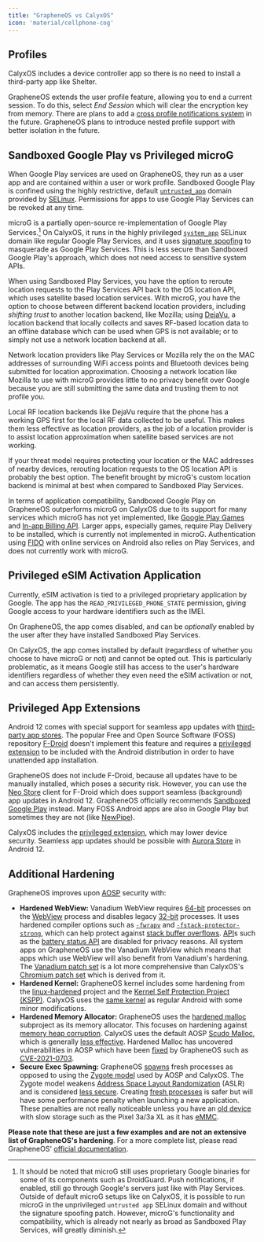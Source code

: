 ```yaml
---
title: "GrapheneOS vs CalyxOS"
icon: 'material/cellphone-cog'
---
```

## Profiles

CalyxOS includes a device controller app so there is no need to install a third-party app like Shelter.

GrapheneOS extends the user profile feature, allowing you to end a current session. To do this, select *End Session* which will clear the encryption key from memory. There are plans to add a [cross profile notifications system](https://github.com/GrapheneOS/os-issue-tracker/issues/88) in the future. GrapheneOS plans to introduce nested profile support with better isolation in the future.

## Sandboxed Google Play vs Privileged microG

When Google Play services are used on GrapheneOS, they run as a user app and are contained within a user or work profile. Sandboxed Google Play is confined using the highly restrictive, default [`untrusted_app`](https://source.android.com/security/selinux/concepts) domain provided by [SELinux](https://en.wikipedia.org/wiki/Security-Enhanced_Linux). Permissions for apps to use Google Play Services can be revoked at any time.

microG is a partially open-source re-implementation of Google Play Services.[^1] On CalyxOS, it runs in the highly privileged [`system_app`](https://source.android.com/security/selinux/concepts) SELinux domain like regular Google Play Services, and it uses [signature spoofing](https://github.com/microg/GmsCore/wiki/Signature-Spoofing) to masquerade as Google Play Services. This is less secure than Sandboxed Google Play's approach, which does not need access to sensitive system APIs.

When using Sandboxed Play Services, you have the option to reroute location requests to the Play Services API back to the OS location API, which uses satellite based location services. With microG, you have the option to choose between different backend location providers, including *shifting trust* to another location backend, like Mozilla; using [DejaVu](https://github.com/n76/DejaVu), a location backend that locally collects and saves RF-based location data to an offline database which can be used when GPS is not available; or to simply not use a network location backend at all.

Network location providers like Play Services or Mozilla rely the on the MAC addresses of surrounding WiFi access points and Bluetooth devices being submitted for location approximation. Choosing a network location like Mozilla to use with microG provides little to no privacy benefit over Google because you are still submitting the same data and trusting them to not profile you.

Local RF location backends like DejaVu require that the phone has a working GPS first for the local RF data collected to be useful. This makes them less effective as location providers, as the job of a location provider is to assist location approximation when satellite based services are not working.

If your threat model requires protecting your location or the MAC addresses of nearby devices, rerouting location requests to the OS location API is probably the best option. The benefit brought by microG's custom location backend is minimal at best when compared to Sandboxed Play Services.

In terms of application compatibility, Sandboxed Google Play on GrapheneOS outperforms microG on CalyxOS due to its support for many services which microG has not yet implemented, like [Google Play Games](https://play.google.com/googleplaygames) and [In-app Billing API](https://android-doc.github.io/google/play/billing/api.html). Larger apps, especially games, require Play Delivery to be installed, which is currently not implemented in microG. Authentication using [FIDO](../basics/multi-factor-authentication.md#fido-fast-identity-online) with online services on Android also relies on Play Services, and does not currently work with microG.

[^1]: It should be noted that microG still uses proprietary Google binaries for some of its components such as DroidGuard. Push notifications, if enabled, still go through Google's servers just like with Play Services. Outside of default microG setups like on CalyxOS, it is possible to run microG in the unprivileged `untrusted app` SELinux domain and without the signature spoofing patch. However, microG's functionality and compatibility, which is already not nearly as broad as Sandboxed Play Services, will greatly diminish.

## Privileged eSIM Activation Application

Currently, eSIM activation is tied to a privileged proprietary application by Google. The app has the `READ_PRIVILEGED_PHONE_STATE` permission, giving Google access to your hardware identifiers such as the IMEI.

On GrapheneOS, the app comes disabled, and can be *optionally* enabled by the user after they have installed Sandboxed Play Services.

On CalyxOS, the app comes installed by default (regardless of whether you choose to have microG or not) and cannot be opted out. This is particularly problematic, as it means Google still has access to the user's hardware identifiers regardless of whether they even need the eSIM activation or not, and can access them persistently.

## Privileged App Extensions

Android 12 comes with special support for seamless app updates with [third-party app stores](https://android-developers.googleblog.com/2020/09/listening-to-developer-feedback-to.html). The popular Free and Open Source Software (FOSS) repository [F-Droid](https://f-droid.org) doesn't implement this feature and requires a [privileged extension](https://f-droid.org/en/packages/org.fdroid.fdroid.privileged) to be included with the Android distribution in order to have unattended app installation.

GrapheneOS does not include F-Droid, because all updates have to be manually installed, which poses a security risk. However, you can use the [Neo Store](../android.md#neo-store) client for F-Droid which does support seamless (background) app updates in Android 12. GrapheneOS officially recommends [Sandboxed Google Play](https://grapheneos.org/usage#sandboxed-google-play) instead. Many FOSS Android apps are also in Google Play but sometimes they are not (like [NewPipe](../video-streaming.md)).

CalyxOS includes the [privileged extension](https://f-droid.org/en/packages/org.fdroid.fdroid.privileged), which may lower device security. Seamless app updates should be possible with [Aurora Store](https://auroraoss.com) in Android 12.

## Additional Hardening

GrapheneOS improves upon [AOSP](https://source.android.com/) security with:

- **Hardened WebView:** Vanadium WebView requires [64-bit](https://en.wikipedia.org/wiki/64-bit_computing) processes on the [WebView](https://developer.android.com/reference/android/webkit/WebView) process and disables legacy [32-bit](https://en.wikipedia.org/wiki/32-bit_computing) processes. It uses hardened compiler options such as [`-fwrapv`](https://gcc.gnu.org/onlinedocs/gcc/Code-Gen-Options.html) and [`-fstack-protector-strong`](https://gcc.gnu.org/onlinedocs/gcc-4.9.3/gcc/Optimize-Options.html), which can help protect against [stack buffer overflows](https://en.wikipedia.org/wiki/Stack_buffer_overflow). [API](https://en.wikipedia.org/wiki/API)s such as the [battery status API](https://chromestatus.com/feature/4537134732017664) are disabled for privacy reasons. All system apps on GrapheneOS use the Vanadium WebView which means that apps which use WebView will also benefit from Vanadium's hardening. The [Vanadium patch set](https://github.com/GrapheneOS/Vanadium) is a lot more comprehensive than CalyxOS's [Chromium patch set](https://gitlab.com/CalyxOS/chromium-patches) which is derived from it.
- **Hardened Kernel:** GrapheneOS kernel includes some hardening from the [linux-hardened](https://github.com/GrapheneOS/linux-hardened) project and the [Kernel Self Protection Project (KSPP)](https://kernsec.org/wiki/index.php/Kernel_Self_Protection_Project). CalyxOS uses the [same kernel](https://calyxos.org/docs/development/build/kernel/) as regular Android with some minor modifications.
- **Hardened Memory Allocator:** GrapheneOS uses the [hardened malloc](https://github.com/GrapheneOS/hardened_malloc) subproject as its memory allocator. This focuses on hardening against [memory heap corruption](https://en.wikipedia.org/wiki/Memory_corruption). CalyxOS uses the default AOSP [Scudo Malloc](https://source.android.com/devices/tech/debug/scudo), which is generally [less effective](https://twitter.com/danielmicay/status/1033671709197398016). Hardened Malloc has uncovered vulnerabilities in AOSP which have been [fixed](https://github.com/GrapheneOS/platform_system_core/commit/be11b59725aa6118b0e1f0712572e835c3d50746) by GrapheneOS such as [CVE-2021-0703](https://nvd.nist.gov/vuln/detail/CVE-2021-0703).
- **Secure Exec Spawning:** GrapheneOS [spawns](https://en.wikipedia.org/wiki/Spawn_(computing)) fresh processes as opposed to using the [Zygote model](https://ayusch.com/android-internals-the-android-os-boot-process) used by AOSP and CalyxOS. The Zygote model weakens [Address Space Layout Randomization](https://en.wikipedia.org/wiki/Address_space_layout_randomization) (ASLR) and is considered [less secure](https://wenke.gtisc.gatech.edu/papers/morula.pdf). Creating [fresh processes](https://grapheneos.org/usage#exec-spawning) is safer but will have some performance penalty when launching a new application. These penalties are not really noticeable unless you have an [old device](https://support.google.com/nexus/answer/4457705) with slow storage such as the Pixel 3a/3a XL as it has [eMMC](https://en.wikipedia.org/wiki/MultiMediaCard#eMMC).

**Please note that these are just a few examples and are not an extensive list of GrapheneOS's hardening**. For a more complete list, please read GrapheneOS' [official documentation](https://grapheneos.org/features).
